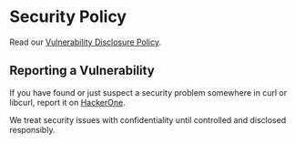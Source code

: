 <!--
Copyright (C) Daniel Stenberg, <daniel@haxx.se>, et al.

SPDX-License-Identifier: curl
-->

# Security Policy

Read our [Vulnerability Disclosure Policy](docs/VULN-DISCLOSURE-POLICY.md).

## Reporting a Vulnerability

If you have found or just suspect a security problem somewhere in curl or
libcurl, report it on [HackerOne](https://hackerone.com/curl).

We treat security issues with confidentiality until controlled and disclosed responsibly.
